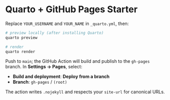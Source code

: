 # Quarto + GitHub Pages Starter

Replace `YOUR_USERNAME` and `YOUR_NAME` in `_quarto.yml`, then:

```bash
# preview locally (after installing Quarto)
quarto preview

# render
quarto render
```

Push to `main`; the GitHub Action will build and publish to the `gh-pages` branch.
In **Settings → Pages**, select:
- **Build and deployment**: **Deploy from a branch**
- **Branch**: `gh-pages` / `(root)`

The action writes `.nojekyll` and respects your `site-url` for canonical URLs.
